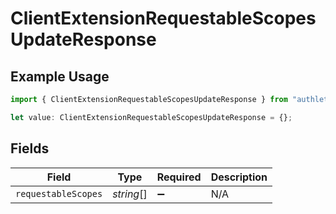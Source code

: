 # ClientExtensionRequestableScopesUpdateResponse

## Example Usage

```typescript
import { ClientExtensionRequestableScopesUpdateResponse } from "authlete-test/models";

let value: ClientExtensionRequestableScopesUpdateResponse = {};
```

## Fields

| Field               | Type                | Required            | Description         |
| ------------------- | ------------------- | ------------------- | ------------------- |
| `requestableScopes` | *string*[]          | :heavy_minus_sign:  | N/A                 |